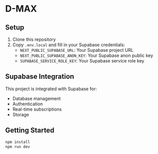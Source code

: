 # D-MAX

## Setup

1. Clone this repository
2. Copy `.env.local` and fill in your Supabase credentials:
   - `NEXT_PUBLIC_SUPABASE_URL`: Your Supabase project URL
   - `NEXT_PUBLIC_SUPABASE_ANON_KEY`: Your Supabase anon public key
   - `SUPABASE_SERVICE_ROLE_KEY`: Your Supabase service role key

## Supabase Integration

This project is integrated with Supabase for:
- Database management
- Authentication
- Real-time subscriptions
- Storage

## Getting Started

```bash
npm install
npm run dev
```